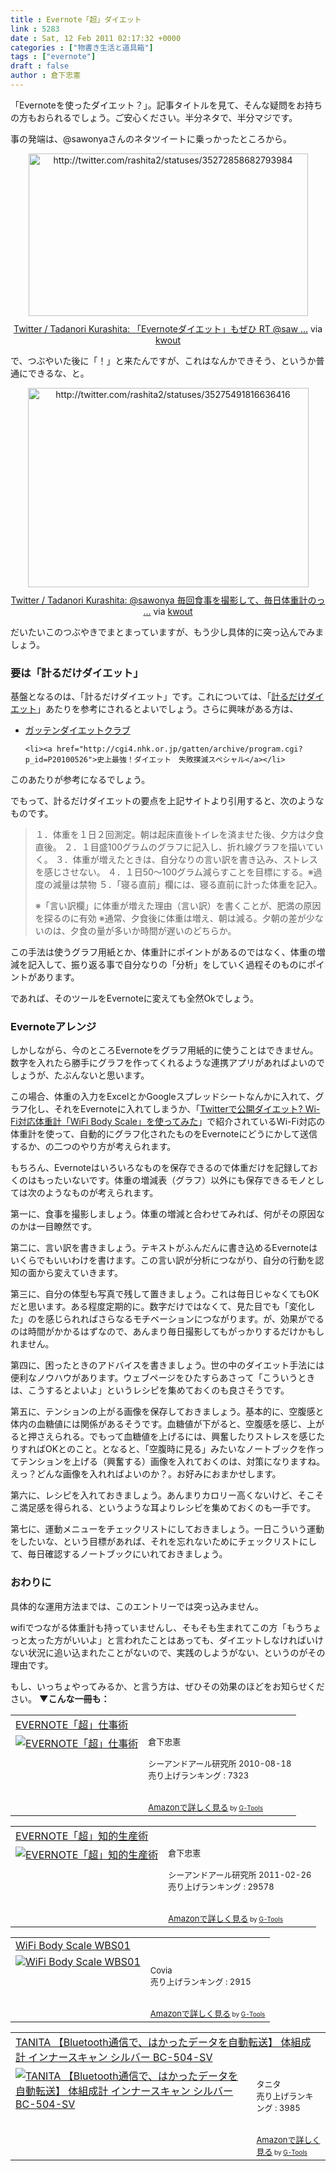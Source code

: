 ```yaml
---
title : Evernote「超」ダイエット
link : 5283
date : Sat, 12 Feb 2011 02:17:32 +0000
categories : ["物書き生活と道具箱"]
tags : ["evernote"]
draft : false
author : 倉下忠憲
---
```


「Evernoteを使ったダイエット？」。記事タイトルを見て、そんな疑問をお持ちの方もおられるでしょう。ご安心ください。半分ネタで、半分マジです。

事の発端は、@sawonyaさんのネタツイートに乗っかったところから。

<div class="kwout" style="text-align: center;"><img src="http://kwout.com/cutout/s/x4/k6/t94_bor.jpg" alt="http://twitter.com/rashita2/statuses/35272858682793984" title="Twitter / Tadanori Kurashita: 「Evernoteダイエット」もぜひ RT @saw ..." width="447" height="260" style="border: none;" usemap="#map_sx4k6t94" /><map id="map_sx4k6t94" name="map_sx4k6t94"><area coords="87,151,130,159" href="http://www.tweetdeck.com/" alt="" shape="rect" /><area coords="17,151,84,159" href="http://twitter.com/rashita2/status/35272858682793984" alt="" shape="rect" /><area coords="17,184,52,220" href="http://twitter.com/rashita2" alt="" shape="rect" /><area coords="68,184,155,206" href="http://twitter.com/rashita2" alt="" shape="rect" /><area coords="36,42,125,64" href="http://twitter.com/sawonya" alt="" shape="rect" /></map><p style="margin-top: 10px; text-align: center;"><a href="http://twitter.com/rashita2/statuses/35272858682793984">Twitter / Tadanori Kurashita: 「Evernoteダイエット」もぜひ RT @saw ...</a> via <a href="http://kwout.com/quote/sx4k6t94">kwout</a></p></div>

で、つぶやいた後に「！」と来たんですが、これはなんかできそう、というか普通にできるな、と。

<div class="kwout" style="text-align: center;"><img src="http://kwout.com/cutout/n/mg/vh/rwd_bor.jpg" alt="http://twitter.com/rashita2/statuses/35275491816636416" title="Twitter / Tadanori Kurashita: @sawonya 毎回食事を撮影して、毎日体重計のっ ..." width="449" height="319" style="border: none;" usemap="#map_nmgvhrwd" /><map id="map_nmgvhrwd" name="map_nmgvhrwd"><area coords="88,207,131,216" href="http://www.tweetdeck.com/" alt="" shape="rect" /><area coords="18,207,85,216" href="http://twitter.com/rashita2/status/35275491816636416" alt="" shape="rect" /><area coords="148,207,190,216" href="http://twitter.com/sawonya/status/35274164201852928" alt="" shape="rect" /><area coords="18,241,53,276" href="http://twitter.com/rashita2" alt="" shape="rect" /><area coords="69,240,156,262" href="http://twitter.com/rashita2" alt="" shape="rect" /><area coords="37,17,126,39" href="http://twitter.com/sawonya" alt="" shape="rect" /></map><p style="margin-top: 10px; text-align: center;"><a href="http://twitter.com/rashita2/statuses/35275491816636416">Twitter / Tadanori Kurashita: @sawonya 毎回食事を撮影して、毎日体重計のっ ...</a> via <a href="http://kwout.com/quote/nmgvhrwd">kwout</a></p></div>

だいたいこのつぶやきでまとまっていますが、もう少し具体的に突っ込んでみましょう。

<h3>要は「計るだけダイエット」</h3>
基盤となるのは、「計るだけダイエット」です。これについては、「<a href="http://www.adrichf.com/diet/recording_diet.html">計るだけダイエット</a>」あたりを参考にされるとよいでしょう。さらに興味がある方は、

<ul>
	<li><a href="http://www.nhk.or.jp/gatten/dietclub/">ガッテンダイエットクラブ</a></li>

	<li><a href="http://cgi4.nhk.or.jp/gatten/archive/program.cgi?p_id=P20100526">史上最強！ダイエット　失敗撲滅スペシャル</a></li>
</ul>


このあたりが参考になるでしょう。

でもって、計るだけダイエットの要点を上記サイトより引用すると、次のようなものです。

<blockquote>
１．体重を１日２回測定。朝は起床直後トイレを済ませた後、夕方は夕食直後。
２．１目盛100グラムのグラフに記入し、折れ線グラフを描いていく。
３．体重が増えたときは、自分なりの言い訳を書き込み、ストレスを感じさせない。
４．１日50〜100グラム減らすことを目標にする。※過度の減量は禁物
５．「寝る直前」欄には、寝る直前に計った体重を記入。

※「言い訳欄」に体重が増えた理由（言い訳）を書くことが、肥満の原因を探るのに有効
※通常、夕食後に体重は増え、朝は減る。夕朝の差が少ないのは、夕食の量が多いか時間が遅いのどちらか。
</blockquote>

この手法は使うグラフ用紙とか、体重計にポイントがあるのではなく、体重の増減を記入して、振り返る事で自分なりの「分析」をしていく過程そのものにポイントがあります。

であれば、そのツールをEvernoteに変えても全然Okでしょう。
<h3>Evernoteアレンジ</h3>
しかしながら、今のところEvernoteをグラフ用紙的に使うことはできません。数字を入れたら勝手にグラフを作ってくれるような連携アプリがあればよいのでしょうが、たぶんないと思います。

この場合、体重の入力をExcelとかGoogleスプレッドシートなんかに入れて、グラフ化し、それをEvernoteに入れてしまうか、「<a href="http://journal.mycom.co.jp/articles/2010/05/01/wifibody/index.html">Twitterで公開ダイエット? Wi-Fi対応体重計「WiFi Body Scale」を使ってみた</a>」で紹介されているWi-Fi対応の体重計を使って、自動的にグラフ化されたものをEvernoteにどうにかして送信するか、の二つのやり方が考えられます。

もちろん、Evernoteはいろいろなものを保存できるので体重だけを記録しておくのはもったいないです。体重の増減表（グラフ）以外にも保存できるモノとしては次のようなものが考えられます。

第一に、食事を撮影しましょう。体重の増減と合わせてみれば、何がその原因なのかは一目瞭然です。

第二に、言い訳を書きましょう。テキストがふんだんに書き込めるEvernoteはいくらでもいいわけを書けます。この言い訳が分析につながり、自分の行動を認知の面から変えていきます。

第三に、自分の体型も写真で残して置きましょう。これは毎日じゃなくてもOKだと思います。ある程度定期的に。数字だけではなくて、見た目でも「変化した」のを感じられればさらなるモチベーションにつながります。が、効果がでるのは時間がかかるはずなので、あんまり毎日撮影してもがっかりするだけかもしれません。

第四に、困ったときのアドバイスを書きましょう。世の中のダイエット手法には便利なノウハウがあります。ウェブページをひたすらあさって「こういうときは、こうするとよいよ」というレシピを集めておくのも良さそうです。

第五に、テンションの上がる画像を保存しておきましょう。基本的に、空腹感と体内の血糖値には関係があるそうです。血糖値が下がると、空腹感を感じ、上がると押さえられる。でもって血糖値を上げるには、興奮したりストレスを感じたりすればOKとのこと。となると、「空腹時に見る」みたいなノートブックを作ってテンションを上げる（興奮する）画像を入れておくのは、対策になりますね。えっ？どんな画像を入れればよいのか？。お好みにおまかせします。

第六に、レシピを入れておきましょう。あんまりカロリー高くないけど、そこそこ満足感を得られる、というような耳よりレシピを集めておくのも一手です。

第七に、運動メニューをチェックリストにしておきましょう。一日こういう運動をしたいな、という目標があれば、それを忘れないためにチェックリストにして、毎日確認するノートブックにいれておきましょう。

<h3>おわりに</h3>
具体的な運用方法までは、このエントリーでは突っ込みません。

wifiでつながる体重計も持っていませんし、そもそも生まれてこの方「もうちょっと太った方がいいよ」と言われたことはあっても、ダイエットしなければいけない状況に追い込まれたことがないので、実践のしようがない、というのがその理由です。

もし、いっちょやってみるか、と言う方は、ぜひその効果のほどをお知らせください。
<strong>
▼こんな一冊も：</strong>
<table  border="0" cellpadding="5"><tr><td colspan="2"><a href="http://www.amazon.co.jp/EVERNOTE%E3%80%8C%E8%B6%85%E3%80%8D%E4%BB%95%E4%BA%8B%E8%A1%93-%E5%80%89%E4%B8%8B%E5%BF%A0%E6%86%B2/dp/4863540728%3FSubscriptionId%3D15SMZCTB9V8NGR2TW082%26tag%3Drashita1000-22%26linkCode%3Dxm2%26camp%3D2025%26creative%3D165953%26creativeASIN%3D4863540728" target="_top">EVERNOTE「超」仕事術</a><img src="http://www.assoc-amazon.jp/e/ir?t=rashita1000-22&l=ur2&o=9" width="1" height="1" style="border: none;" alt="" /></td></tr><tr><td valign="top"><a href="http://www.amazon.co.jp/EVERNOTE%E3%80%8C%E8%B6%85%E3%80%8D%E4%BB%95%E4%BA%8B%E8%A1%93-%E5%80%89%E4%B8%8B%E5%BF%A0%E6%86%B2/dp/4863540728%3FSubscriptionId%3D15SMZCTB9V8NGR2TW082%26tag%3Drashita1000-22%26linkCode%3Dxm2%26camp%3D2025%26creative%3D165953%26creativeASIN%3D4863540728" target="_top"><img src="http://ecx.images-amazon.com/images/I/51zkZf06QlL._SL160_.jpg" border="0" alt="EVERNOTE「超」仕事術" /></a></td><td valign="top"><font size="-1">倉下忠憲 <br /><br />シーアンドアール研究所  2010-08-18<br />売り上げランキング : 7323<br /><br /><br /><a href="http://www.amazon.co.jp/EVERNOTE%E3%80%8C%E8%B6%85%E3%80%8D%E4%BB%95%E4%BA%8B%E8%A1%93-%E5%80%89%E4%B8%8B%E5%BF%A0%E6%86%B2/dp/4863540728%3FSubscriptionId%3D15SMZCTB9V8NGR2TW082%26tag%3Drashita1000-22%26linkCode%3Dxm2%26camp%3D2025%26creative%3D165953%26creativeASIN%3D4863540728" target="_top">Amazonで詳しく見る</a></font><font size="-2"> by <a href="http://www.goodpic.com/mt/aws/index.html" >G-Tools</a></font></td></tr></table>

<table  border="0" cellpadding="5"><tr><td colspan="2"><a href="http://www.amazon.co.jp/EVERNOTE%E3%80%8C%E8%B6%85%E3%80%8D%E7%9F%A5%E7%9A%84%E7%94%9F%E7%94%A3%E8%A1%93-%E5%80%89%E4%B8%8B%E5%BF%A0%E6%86%B2/dp/4863540817%3FSubscriptionId%3D15SMZCTB9V8NGR2TW082%26tag%3Drashita1000-22%26linkCode%3Dxm2%26camp%3D2025%26creative%3D165953%26creativeASIN%3D4863540817" target="_top">EVERNOTE「超」知的生産術</a><img src="http://www.assoc-amazon.jp/e/ir?t=rashita1000-22&l=ur2&o=9" width="1" height="1" style="border: none;" alt="" /></td></tr><tr><td valign="top"><a href="http://www.amazon.co.jp/EVERNOTE%E3%80%8C%E8%B6%85%E3%80%8D%E7%9F%A5%E7%9A%84%E7%94%9F%E7%94%A3%E8%A1%93-%E5%80%89%E4%B8%8B%E5%BF%A0%E6%86%B2/dp/4863540817%3FSubscriptionId%3D15SMZCTB9V8NGR2TW082%26tag%3Drashita1000-22%26linkCode%3Dxm2%26camp%3D2025%26creative%3D165953%26creativeASIN%3D4863540817" target="_top"><img src="" border="0" alt="EVERNOTE「超」知的生産術" /></a></td><td valign="top"><font size="-1">倉下忠憲 <br /><br />シーアンドアール研究所  2011-02-26<br />売り上げランキング : 29578<br /><br /><br /><a href="http://www.amazon.co.jp/EVERNOTE%E3%80%8C%E8%B6%85%E3%80%8D%E7%9F%A5%E7%9A%84%E7%94%9F%E7%94%A3%E8%A1%93-%E5%80%89%E4%B8%8B%E5%BF%A0%E6%86%B2/dp/4863540817%3FSubscriptionId%3D15SMZCTB9V8NGR2TW082%26tag%3Drashita1000-22%26linkCode%3Dxm2%26camp%3D2025%26creative%3D165953%26creativeASIN%3D4863540817" target="_top">Amazonで詳しく見る</a></font><font size="-2"> by <a href="http://www.goodpic.com/mt/aws/index.html" >G-Tools</a></font></td></tr></table>

<table  border="0" cellpadding="5"><tr><td colspan="2"><a href="http://www.amazon.co.jp/Covia-WBS01-WiFi-Body-Scale/dp/B00327A5EE%3FSubscriptionId%3D15SMZCTB9V8NGR2TW082%26tag%3Drashita1000-22%26linkCode%3Dxm2%26camp%3D2025%26creative%3D165953%26creativeASIN%3DB00327A5EE" target="_top">WiFi Body Scale WBS01</a><img src="http://www.assoc-amazon.jp/e/ir?t=rashita1000-22&l=ur2&o=9" width="1" height="1" style="border: none;" alt="" /></td></tr><tr><td valign="top"><a href="http://www.amazon.co.jp/Covia-WBS01-WiFi-Body-Scale/dp/B00327A5EE%3FSubscriptionId%3D15SMZCTB9V8NGR2TW082%26tag%3Drashita1000-22%26linkCode%3Dxm2%26camp%3D2025%26creative%3D165953%26creativeASIN%3DB00327A5EE" target="_top"><img src="http://ecx.images-amazon.com/images/I/31qByROWswL._SL160_.jpg" border="0" alt="WiFi Body Scale WBS01" /></a></td><td valign="top"><font size="-1"><br />Covia  <br />売り上げランキング : 2915<br /><br /><br /><a href="http://www.amazon.co.jp/Covia-WBS01-WiFi-Body-Scale/dp/B00327A5EE%3FSubscriptionId%3D15SMZCTB9V8NGR2TW082%26tag%3Drashita1000-22%26linkCode%3Dxm2%26camp%3D2025%26creative%3D165953%26creativeASIN%3DB00327A5EE" target="_top">Amazonで詳しく見る</a></font><font size="-2"> by <a href="http://www.goodpic.com/mt/aws/index.html" >G-Tools</a></font></td></tr></table>

<table  border="0" cellpadding="5"><tr><td colspan="2"><a href="http://www.amazon.co.jp/TANITA-%E3%80%90Bluetooth%E9%80%9A%E4%BF%A1%E3%81%A7%E3%80%81%E3%81%AF%E3%81%8B%E3%81%A3%E3%81%9F%E3%83%87%E3%83%BC%E3%82%BF%E3%82%92%E8%87%AA%E5%8B%95%E8%BB%A2%E9%80%81%E3%80%91-%E4%BD%93%E7%B5%84%E6%88%90%E8%A8%88-%E3%82%A4%E3%83%B3%E3%83%8A%E3%83%BC%E3%82%B9%E3%82%AD%E3%83%A3%E3%83%B3-BC-504-SV/dp/B002ENS378%3FSubscriptionId%3D15SMZCTB9V8NGR2TW082%26tag%3Drashita1000-22%26linkCode%3Dxm2%26camp%3D2025%26creative%3D165953%26creativeASIN%3DB002ENS378" target="_top">TANITA 【Bluetooth通信で、はかったデータを自動転送】 体組成計 インナースキャン シルバー BC-504-SV</a><img src="http://www.assoc-amazon.jp/e/ir?t=rashita1000-22&l=ur2&o=9" width="1" height="1" style="border: none;" alt="" /></td></tr><tr><td valign="top"><a href="http://www.amazon.co.jp/TANITA-%E3%80%90Bluetooth%E9%80%9A%E4%BF%A1%E3%81%A7%E3%80%81%E3%81%AF%E3%81%8B%E3%81%A3%E3%81%9F%E3%83%87%E3%83%BC%E3%82%BF%E3%82%92%E8%87%AA%E5%8B%95%E8%BB%A2%E9%80%81%E3%80%91-%E4%BD%93%E7%B5%84%E6%88%90%E8%A8%88-%E3%82%A4%E3%83%B3%E3%83%8A%E3%83%BC%E3%82%B9%E3%82%AD%E3%83%A3%E3%83%B3-BC-504-SV/dp/B002ENS378%3FSubscriptionId%3D15SMZCTB9V8NGR2TW082%26tag%3Drashita1000-22%26linkCode%3Dxm2%26camp%3D2025%26creative%3D165953%26creativeASIN%3DB002ENS378" target="_top"><img src="http://ecx.images-amazon.com/images/I/41-FB2PnORL._SL160_.jpg" border="0" alt="TANITA 【Bluetooth通信で、はかったデータを自動転送】 体組成計 インナースキャン シルバー BC-504-SV" /></a></td><td valign="top"><font size="-1"><br />タニタ  <br />売り上げランキング : 3985<br /><br /><br /><a href="http://www.amazon.co.jp/TANITA-%E3%80%90Bluetooth%E9%80%9A%E4%BF%A1%E3%81%A7%E3%80%81%E3%81%AF%E3%81%8B%E3%81%A3%E3%81%9F%E3%83%87%E3%83%BC%E3%82%BF%E3%82%92%E8%87%AA%E5%8B%95%E8%BB%A2%E9%80%81%E3%80%91-%E4%BD%93%E7%B5%84%E6%88%90%E8%A8%88-%E3%82%A4%E3%83%B3%E3%83%8A%E3%83%BC%E3%82%B9%E3%82%AD%E3%83%A3%E3%83%B3-BC-504-SV/dp/B002ENS378%3FSubscriptionId%3D15SMZCTB9V8NGR2TW082%26tag%3Drashita1000-22%26linkCode%3Dxm2%26camp%3D2025%26creative%3D165953%26creativeASIN%3DB002ENS378" target="_top">Amazonで詳しく見る</a></font><font size="-2"> by <a href="http://www.goodpic.com/mt/aws/index.html" >G-Tools</a></font></td></tr></table>

